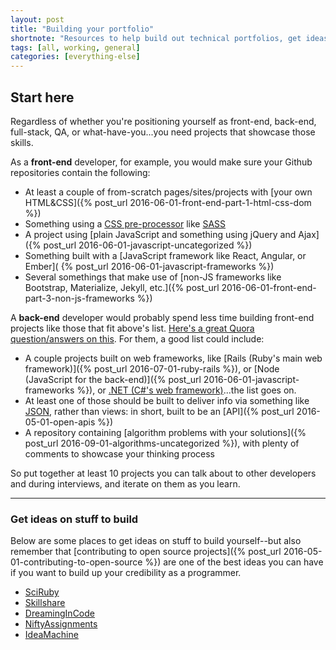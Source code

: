 ```yaml
---
layout: post
title: "Building your portfolio"
shortnote: "Resources to help build out technical portfolios, get ideas, and contribute to open source."
tags: [all, working, general]
categories: [everything-else]
---
```

## Start here
Regardless of whether you're positioning yourself as front-end, back-end, full-stack, QA, or what-have-you...you need projects that showcase those skills.

As a **front-end** developer, for example, you would make sure your Github repositories contain the following:

* At least a couple of from-scratch pages/sites/projects with [your own HTML&CSS]({% post_url 2016-06-01-front-end-part-1-html-css-dom %})
* Something using a [CSS pre-processor](https://www.sitepoint.com/6-current-options-css-preprocessors/) like [SASS](http://sass-lang.com/)
* A project using [plain JavaScript and something using jQuery and Ajax]({% post_url 2016-06-01-javascript-uncategorized %})
* Something built with a [JavaScript framework like React, Angular, or Ember]( {% post_url 2016-06-01-javascript-frameworks %})
* Several somethings that make use of [non-JS frameworks like Bootstrap, Materialize, Jekyll, etc.]({% post_url 2016-06-01-front-end-part-3-non-js-frameworks %})

A **back-end** developer would probably spend less time building front-end projects like those that fit above's list. [Here's a great Quora question/answers on this](https://www.quora.com/What-does-a-good-junior-backend-developer-portfolio-website-look-like). For them, a good list could include:

* A couple projects built on web frameworks, like [Rails (Ruby's main web framework)]({% post_url 2016-07-01-ruby-rails %}), or [Node (JavaScript for the back-end)]({% post_url 2016-06-01-javascript-frameworks %}), or [.NET (C#'s web framework)](https://www.microsoft.com/net)...the list goes on.
* At least one of those should be built to deliver info via something like [JSON](http://www.w3schools.com/json/), rather than views: in short, built to be an [API]({% post_url 2016-05-01-open-apis %})
* A repository containing [algorithm problems with your solutions]({% post_url 2016-09-01-algorithms-uncategorized %}), with plenty of comments to showcase your thinking process

So put together at least 10 projects you can talk about to other developers and during interviews, and iterate on them as you learn.

<hr>

### Get ideas on stuff to build
Below are some places to get ideas on stuff to build yourself--but also remember that [contributing to open source projects]({% post_url 2016-05-01-contributing-to-open-source %}) are one of the best ideas you can have if you want to build up your credibility as a programmer.

* [SciRuby](https://github.com/SciRuby/sciruby/wiki/Google-Summer-of-Code-2016-Ideas)
* [Skillshare](http://skillshare.im/)
* [DreamingInCode](http://www.dreamincode.net/forums/topic/78802-martyr2s-mega-project-ideas-list/)
* [NiftyAssignments](http://nifty.stanford.edu/)
* [IdeaMachine](http://www.ideamachine.io/)
